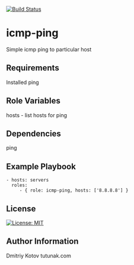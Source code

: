 [![Build Status](https://travis-ci.org/tutunak/ansible-role-linux-icmp-ping.svg?branch=master)](https://travis-ci.org/tutunak/ansible-role-linux-icmp-ping)

icmp-ping
=========

Simple icmp ping to particular host

Requirements
------------

Installed ping

Role Variables
--------------

hosts - list hosts for ping

Dependencies
------------

ping

Example Playbook
----------------

    - hosts: servers
      roles:
         - { role: icmp-ping, hosts: ['8.8.8.8'] }

License
-------

[![License: MIT](https://img.shields.io/badge/License-MIT-yellow.svg)](https://opensource.org/licenses/MIT)

Author Information
------------------

Dmitriy Kotov tutunak.com
